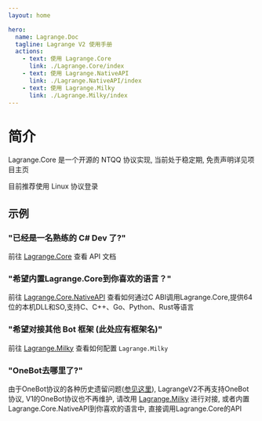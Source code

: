 ```yaml
---
layout: home

hero:
  name: Lagrange.Doc
  tagline: Lagrange V2 使用手册
  actions:
    - text: 使用 Lagrange.Core
      link: ./Lagrange.Core/index
    - text: 使用 Lagrange.NativeAPI
      link: ./Lagrange.NativeAPI/index
    - text: 使用 Lagrange.Milky
      link: ./Lagrange.Milky/index
---
```


# 简介

Lagrange.Core 是一个开源的 NTQQ 协议实现, 当前处于稳定期, 免责声明详见项目主页

目前推荐使用 Linux 协议登录

## 示例

### "已经是一名熟练的 C# Dev 了?"

前往 [Lagrange.Core](./Lagrange.Core/index.md) 查看 API 文档

### "希望内置Lagrange.Core到你喜欢的语言？"

前往 [Lagrange.Core.NativeAPI](./Lagrange.Core.NativeAPI/index.md) 查看如何通过C ABI调用Lagrange.Core,提供64位的本机DLL和SO,支持C、C++、Go、Python、Rust等语言

### "希望对接其他 Bot 框架 (此处应有框架名)"

前往 [Lagrange.Milky](./Lagrange.Milky/index.md) 查看如何配置 `Lagrange.Milky`

### "OneBot去哪里了?"

由于OneBot协议的各种历史遗留问题([参见这里](https://milky.ntqqrev.org/guide/introduction.html)), LagrangeV2不再支持OneBot协议, V1的OneBot协议也不再维护, 请改用 [Lagrange.Milky](./Lagrange.Milky/index.md) 进行对接, 或者内置Lagrange.Core.NativeAPI到你喜欢的语言中, 直接调用Lagrange.Core的API